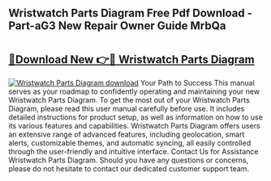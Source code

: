 ## Wristwatch Parts Diagram Free Pdf Download - Part-aG3 New Repair Owner Guide MrbQa

# <h2><a href="http://dfmtbl.blite.top/?on=Wristwatch+Parts+Diagram">🔗Download New 👉🔴 Wristwatch Parts Diagram</a></h2>

[![Wristwatch Parts Diagram download](https://i.imgur.com/lujVjoI.png)](http://dfmtbl.blite.top/?on=Wristwatch+Parts+Diagram)
Your Path to Success This manual serves as your roadmap to confidently operating and maintaining your new Wristwatch Parts Diagram. To get the most out of your Wristwatch Parts Diagram, please read this user manual carefully before use. It includes detailed instructions for product setup, as well as information on how to use its various features and capabilities. Wristwatch Parts Diagram offers users an extensive range of advanced features, including geolocation, smart alerts, customizable themes, and automatic syncing, all easily controlled through the user-friendly and intuitive interface. Contact Us for Assistance Wristwatch Parts Diagram. Should you have any questions or concerns, please do not hesitate to contact our dedicated customer support team.
